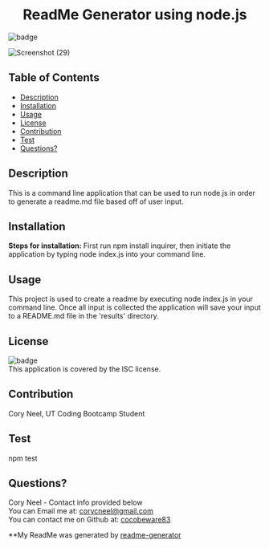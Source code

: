 
  <h1 align="center">ReadMe Generator using node.js</h1>

  ![badge](https://img.shields.io/badge/license-ISC-brightgreen)<br />

  ![Screenshot (29)](https://user-images.githubusercontent.com/72768374/107133328-9cd80b00-68ac-11eb-969b-d12719451cb1.png)
   
  ## Table of Contents
  * [Description](#description)
  * [Installation](#installation)
  * [Usage](#usage)
  * [License](#license)
  * [Contribution](#contribution)
  * [Test](#tests)
  * [Questions?](#questions)
  
  ## Description
  This is a command line application that can be used to run node.js in order to generate a readme.md file based off of user input.

  ## Installation
  **Steps for installation:** First run npm install inquirer, then initiate the application by typing node index.js into your command line.

  ## Usage
  This project is used to create a readme by executing node index.js in your command line. Once all input is collected the application will save your input to a README.md file in the 'results' directory.

  ## License
  ![badge](https://img.shields.io/badge/license-ISC-brightgreen)
  <br />
  This application is covered by the ISC license. 

  ## Contribution
  Cory Neel, UT Coding Bootcamp Student

  ## Test
  npm test

  ## Questions?
  Cory Neel - Contact info provided below
  <br/>
  You can Email me at: corycneel@gmail.com
  <br/>
  You can contact me on Github at: [cocobeware83](https://github.com/cocobeware83)

  **My ReadMe was generated by [readme-generator](https://github.com/cocobeware83/readme-generator)

  